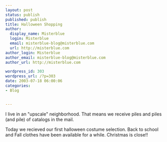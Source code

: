 ```yaml
---
layout: post
status: publish
published: publish
title: Halloween Shopping
author:
  display_name: Misterblue
  login: Misterblue
  email: misterblue-blog@misterblue.com
  url: http://misterblue.com
author_login: Misterblue
author_email: misterblue-blog@misterblue.com
author_url: http://misterblue.com

wordpress_id: 303
wordpress_url: /?p=303
date: 2003-07-18 06:00:06
categories:
- Blog


---
```

<p>
I live in an "upscale" neighborhood.
That means we receive piles and piles (and pile) of catalogs in the mail.
</p>
<p>
Today we recieved our first halloween costume selection.
Back to school and Fall clothes have been available for a while.
Christmas is close!!
</p>
